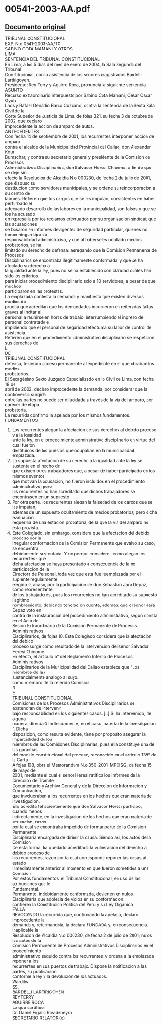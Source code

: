 
00541-2003-AA.pdf
=================
  
[Documento original](https://tc.gob.pe/jurisprudencia/2004/00541-2003-AA.pdf)  
---  
TRIBUNAL CONSTITUCIONAL  
EXP. N.o 0541-2003-AA/TC  
SABINO COTA MAMANI Y OTROS  
LIMA  
SENTENCIA DEL TRIBUNAL CONSTITUCIONAL  
En Lima, a los 5 dias del mes de enero de 2004, la Sala Segunda del Tribunal  
Constitucional, con la asistencia de los senores magistrados Bardelli Lartirigoyen,  
Presidente; Rey Terry y Aguirre Roca, pronuncia la siguiente sentencia  
ASUNTO  
Recurso extraordinario interpuesto por Sabino Cota Mamani, César Oscar Oyola  
Laos y Rafael Genadio Barco Cuzcano, contra la sentencia de la Sexta Sala Civil de la  
Corte Superior de Justicia de Lima, de fojas 321, su fecha 3 de octubre de 2002, que declaro  
improcedente la accion de amparo de autos.  
ANTECEDENTES  
Con fecha 14 de septiembre de 2001, los recurrentes interponen accion de amparo  
contra el alcalde de la Municipalidad Provincial del Callao, don Alexander Kouri  
Bumachar, y contra su secretario general y presidente de la Comision de Procesos  
Administrativos Disciplinarios, don Salvador Heresi Chicoma, a fin de que se deje sin  
efecto la Resolucion de Alcaldia N.o 000230, de fecha 2 de julio de 2001, que dispuso su  
destitucion como servidores municipales, y se ordene su reincorporacion a su centro de  
labores. Refieren que los cargos que se les imputan, consistentes en haber perturbado el  
adecuado desarrollo de las labores en la municipalidad, son falsos y que se los ha acusado  
en represalia por los reclamos efectuados por su organizacion sindical; que las acusaciones  
se basaron en informes de agentes de seguridad particular, quienes no tienen ningun tipo de  
responsabilidad administrativa, y que al habérseles ocultado medios probatorios, se ha  
limitado su derecho de defensa; agregando que la Comision Permanente de Procesos  
Disciplinarios se encontraba ilegitimamente conformada, y que se ha afectado su derecho a  
la igualdad ante la ley, pues no se ha establecido con claridad cuâles han sido los criterios  
para iniciar procedimiento disciplinario solo a 10 servidores, a pesar de que muchos  
participaron en las protestas.  
La emplazada contesta la demanda y manifiesta que existen diversos medios de  
prueba que acreditan que los demandados incurrieron en reiteradas faltas graves al incitar al  
personal a reunirse en horas de trabajo, interrumpiendo el ingreso de personal contratado e  
impidiendo que el personal de seguridad efectuara su labor de control de asistencia.  
Refieren que en el procedimiento administrativo disciplinario se respetaron sus derechos de  
L  
DE  
TRIBUNAL CONSTITUCIONAL  
defensa, teniendo acceso permanente al expediente en el que obraban los medios  
probatorios.  
El Sexagésimo Sexto Juzgado Especializado en lo Civil de Lima, con fecha 18 de  
abril de 2002, declaro improcedente la demanda, por considerar que la controversia surgida  
entre las partes no puede ser dilucidada a través de la via del amparo, por carecer de etapa  
probatoria.  
La recurrida confirmo la apelada por los mismos fundamentos.  
FUNDAMENTOS  
1. Los recurrentes alegan la afectacion de sus derechos al debido proceso y a la igualdad  
ante la ley, en el procedimiento administrativo disciplinario en virtud del cual fueron  
destituidos de los puestos que ocupaban en la municipalidad emplazada.  
2. La supuesta afectacion de su derecho a la igualdad ante la ley se sustenta en el hecho de  
que existen otros trabajadores que, a pesar de haber participado en los mismos eventos  
que motivan la acusacion, no fueron incluidos en el procedimiento administrativo; pero  
los recurrentes no han acreditado que dichos trabajadores se encontrasen en un supuesto  
3. Por otra parte, los recurrentes alegan la falsedad de los cargos que se les imputan,  
ademas de un supuesto ocultamiento de medios probatorios; pero dicha evaluacion  
requeriria de una estacion probatoria, de la que la via del amparo no esta provista.  
4. Este Colegiado, sin embargo, considera que la afectacion del debido proceso por la  
irregular conformacion de la Comision Permanente que evaluo su caso, se encuentra  
debidamente sustentada. Y no porque considere -como alegan los recurrentes- que  
dicha afectacion se haya presentado a consecuencia de la no participacion de la  
Directora de Personal, toda vez que esta fue reemplazada por el suplente regularmente  
elegido 0, acaso, por la participacion de don Sebastian Jara Depaz, como representante  
de los trabajadores, pues los recurrentes no han acreditado su supuesto ilegitimo  
nombramiento; debiendo tenerse en cuenta, ademas, que el senor Jara Depaz voto en  
contra de la instauracion del procedimiento administrativo, segun consta en el Acta de  
Sesion Extraordinaria de la Comision Permanente de Procesos Administrativos  
Disciplinarios, de fojas 10. Este Colegiado considera que la afectacion del debido  
proceso surge como resultado de la intervencion del senor Salvador Heresi Chicome  
En efecto, el articulo 5° del Reglamento Interno de Procesos Administrativos  
Disciplinarios de la Municipalidad del Callao establece que "Los miembros de las  
sustancialmente analogo al suyo.  
como miembro de la referida Comision.  
3  
E  
TRIBUNAL CONSTITUCIONAL  
Comisiones de los Procesos Administrativos Disciplinarios se abstendran de intervenir  
bajo responsabilidad en los siguientes casos. [..] Si ha intervenido, de alguna  
manera, directa 0 indirectamente, en el caso materia de la investigacion ". Dicha  
disposicion, como resulta evidente, tiene por proposito asegurar la imparcialidad de los  
miembros de las Comisiones Disciplinarias, pues ella constituye una de las garantias  
del modelo constitucional del proceso, reconocido en el articulo 139° de la Carta  
A fojas 108, obra el Memorandum N.o 350-2001-MPCISG, de fecha 15 de mayo de  
2001, mediante el cual el senor Heresi ratifica los informes de la Direccion de Trâmite  
Documentario y Archivo General y de la Direccion de Informacion y Comunicacion,  
que involucraban a los recurrentes en los hechos que eran materia de investigacion.  
Ello acredita fehacientemente que don Salvador Heresi participo, cuando menos  
indirectamente, en la investigacion de los hechos que eran materia de acusacion, razon  
por la cual se encontraba impedido de formar parte de la Comision Permanente  
Disciplinaria encargada de dirimir la causa. Siendo asi, los actos de la Comision  
De esta forma, ha quedado acreditada la vulneracion del derecho al debido proceso de  
los recurrentes, razon por la cual corresponde reponer las cosas al estado  
inmediatamente anterior al momento en que fueron sometidos a una Comision  
Por estos fundamentos, el Tribunal Constitucional, en uso de las atribuciones que le  
Fundamental.  
Permanente, indebidamente conformada, devienen en nulos.  
Disciplinaria que adolecia de vicios en su conformacion.  
confieren la Constitucion Politica del Peru y su Ley Organica,  
FALLA  
REVOCANDO la recurrida que, confirmando la apelada, declaro improcedente la  
demanda y, reformandola, la declara FUNDADA y, en consecuencia, inaplicable la  
Resolucion de Alcaldia N.o 000230, de fecha 2 de julio de 2001; nulos los actos de la  
Comision Permanente de Procesos Administrativos Disciplinarios en el procedimiento  
administrativo seguido contra los recurrentes; y ordena a la emplazada reponer a los  
recurrentes en sus puestos de trabajo. Dispone la notificacion a las partes, su publicacion  
conforme a ley y la devolucion de los actuados.  
Wardilw  
SS.  
BARDELLI LARTIRIGOYEN  
REYTERRY  
AGUIRRE ROCA  
Lo que cartifico:  
Dr. Daniel Figallo Rivadeneyra  
SECRETARIO RELATOR (e)